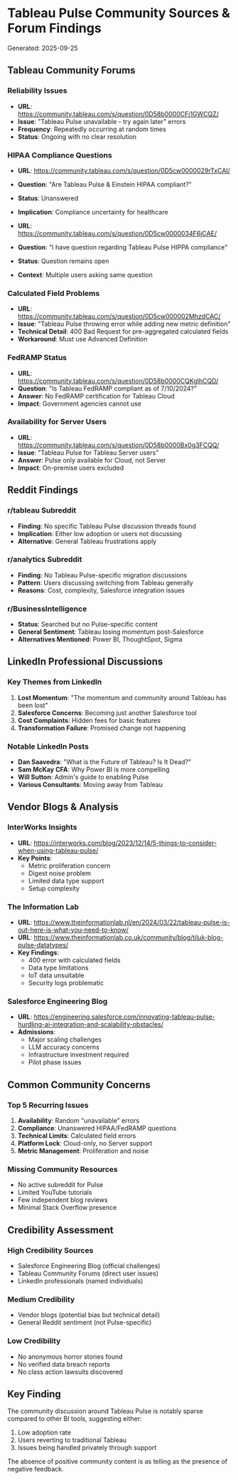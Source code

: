 # Tableau Pulse Community Sources & Forum Findings

Generated: 2025-09-25

## Tableau Community Forums

### Reliability Issues
- **URL**: https://community.tableau.com/s/question/0D58b0000CFj1GWCQZ/
- **Issue**: "Tableau Pulse unavailable - try again later" errors
- **Frequency**: Repeatedly occurring at random times
- **Status**: Ongoing with no clear resolution

### HIPAA Compliance Questions
- **URL**: https://community.tableau.com/s/question/0D5cw0000029rTxCAI/
- **Question**: "Are Tableau Pulse & Einstein HIPAA compliant?"
- **Status**: Unanswered
- **Implication**: Compliance uncertainty for healthcare

- **URL**: https://community.tableau.com/s/question/0D5cw0000034F6jCAE/
- **Question**: "I have question regarding Tableau Pulse HIPPA compliance"
- **Status**: Question remains open
- **Context**: Multiple users asking same question

### Calculated Field Problems
- **URL**: https://community.tableau.com/s/question/0D5cw000002MhzdCAC/
- **Issue**: "Tableau Pulse throwing error while adding new metric definition"
- **Technical Detail**: 400 Bad Request for pre-aggregated calculated fields
- **Workaround**: Must use Advanced Definition

### FedRAMP Status
- **URL**: https://community.tableau.com/s/question/0D58b0000CQKglhCQD/
- **Question**: "Is Tableau FedRAMP compliant as of 7/10/2024?"
- **Answer**: No FedRAMP certification for Tableau Cloud
- **Impact**: Government agencies cannot use

### Availability for Server Users
- **URL**: https://community.tableau.com/s/question/0D58b0000Bx0g3FCQQ/
- **Issue**: "Tableau Pulse for Tableau Server users"
- **Answer**: Pulse only available for Cloud, not Server
- **Impact**: On-premise users excluded

## Reddit Findings

### r/tableau Subreddit
- **Finding**: No specific Tableau Pulse discussion threads found
- **Implication**: Either low adoption or users not discussing
- **Alternative**: General Tableau frustrations apply

### r/analytics Subreddit
- **Finding**: No Tableau Pulse-specific migration discussions
- **Pattern**: Users discussing switching from Tableau generally
- **Reasons**: Cost, complexity, Salesforce integration issues

### r/BusinessIntelligence
- **Status**: Searched but no Pulse-specific content
- **General Sentiment**: Tableau losing momentum post-Salesforce
- **Alternatives Mentioned**: Power BI, ThoughtSpot, Sigma

## LinkedIn Professional Discussions

### Key Themes from LinkedIn
1. **Lost Momentum**: "The momentum and community around Tableau has been lost"
2. **Salesforce Concerns**: Becoming just another Salesforce tool
3. **Cost Complaints**: Hidden fees for basic features
4. **Transformation Failure**: Promised change not happening

### Notable LinkedIn Posts
- **Dan Saavedra**: "What is the Future of Tableau? Is It Dead?"
- **Sam McKay CFA**: Why Power BI is more compelling
- **Will Sutton**: Admin's guide to enabling Pulse
- **Various Consultants**: Moving away from Tableau

## Vendor Blogs & Analysis

### InterWorks Insights
- **URL**: https://interworks.com/blog/2023/12/14/5-things-to-consider-when-using-tableau-pulse/
- **Key Points**:
  - Metric proliferation concern
  - Digest noise problem
  - Limited data type support
  - Setup complexity

### The Information Lab
- **URL**: https://www.theinformationlab.nl/en/2024/03/22/tableau-pulse-is-out-here-is-what-you-need-to-know/
- **URL**: https://www.theinformationlab.co.uk/community/blog/tiluk-blog-pulse-datatypes/
- **Key Findings**:
  - 400 error with calculated fields
  - Data type limitations
  - IoT data unsuitable
  - Security logs problematic

### Salesforce Engineering Blog
- **URL**: https://engineering.salesforce.com/innovating-tableau-pulse-hurdling-ai-integration-and-scalability-obstacles/
- **Admissions**:
  - Major scaling challenges
  - LLM accuracy concerns
  - Infrastructure investment required
  - Pilot phase issues

## Common Community Concerns

### Top 5 Recurring Issues
1. **Availability**: Random "unavailable" errors
2. **Compliance**: Unanswered HIPAA/FedRAMP questions
3. **Technical Limits**: Calculated field errors
4. **Platform Lock**: Cloud-only, no Server support
5. **Metric Management**: Proliferation and noise

### Missing Community Resources
- No active subreddit for Pulse
- Limited YouTube tutorials
- Few independent blog reviews
- Minimal Stack Overflow presence

## Credibility Assessment

### High Credibility Sources
- Salesforce Engineering Blog (official challenges)
- Tableau Community Forums (direct user issues)
- LinkedIn professionals (named individuals)

### Medium Credibility
- Vendor blogs (potential bias but technical detail)
- General Reddit sentiment (not Pulse-specific)

### Low Credibility
- No anonymous horror stories found
- No verified data breach reports
- No class action lawsuits discovered

## Key Finding

The community discussion around Tableau Pulse is notably sparse compared to other BI tools, suggesting either:
1. Low adoption rate
2. Users reverting to traditional Tableau
3. Issues being handled privately through support

The absence of positive community content is as telling as the presence of negative feedback.